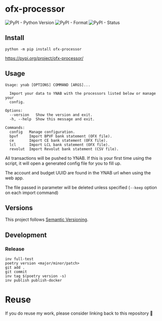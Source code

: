 # ofx-processor

![PyPI - Python Version](https://img.shields.io/pypi/pyversions/ofx-processor)
![PyPI - Format](https://img.shields.io/pypi/format/ofx-processor)
![PyPI - Status](https://img.shields.io/pypi/status/ofx-processor)

## Install

```shell
python -m pip install ofx-processor
```

https://pypi.org/project/ofx-processor/

## Usage

```
Usage: ynab [OPTIONS] COMMAND [ARGS]...

  Import your data to YNAB with the processors listed below or manage your
  config.

Options:
  --version   Show the version and exit.
  -h, --help  Show this message and exit.

Commands:
  config   Manage configuration.
  bpvf     Import BPVF bank statement (OFX file).
  ce       Import CE bank statement (OFX file).
  lcl      Import LCL bank statement (OFX file).
  revolut  Import Revolut bank statement (CSV file).
```

All transactions will be pushed to YNAB. If this is your first time using the script,
it will open a generated config file for you to fill up.

The account and budget UUID are found in the YNAB url when using the web app.

The file passed in parameter will be deleted unless specified (`--keep` option on each import command)

## Versions

This project follows [Semantic Versioning](https://semver.org/).

## Development
### Release
```shell
inv full-test
poetry version <major/minor/patch>
git add .
git commit
inv tag $(poetry version -s)
inv publish publish-docker
```

# Reuse
If you do reuse my work, please consider linking back to this repository 🙂